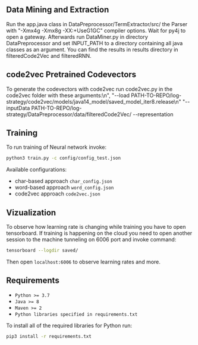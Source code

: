 ## Data Mining and Extraction

Run  the app.java class in DataPreprocessor/TermExtractor/src/ the Parser with "-Xmx4g -Xmx8g -XX:+UseG1GC" compiler options. Wait for py4j to open a gateway.
Afterwards run DataMiner.py in directory DataPreprocessor and set INPUT_PATH to a directory containing all java classes as an argument.
You can find the results in results directory in filteredCode2Vec and filteredRNN.

## code2vec Pretrained Codevectors
To generate the codevectors with code2vec run code2vec.py in the code2vec folder with these arguments:\n",
          "--load PATH-TO-REPO/log-strategy/code2vec/models/java14_model/saved_model_iter8.release\n" 
          "--inputData PATH-TO-REPO/log-strategy/DataPreprocessor/data/filteredCode2Vec/ --representation

## Training
To run training of Neural network invoke:

```bash
python3 train.py -c config/config_test.json

```

Available configurations:
- char-based approach `char_config.json`
- word-based approach `word_config.json`
- code2vec approach  `code2vec.json`

## Vizualization

To observe how learning rate is changing while training you have to open tensorboard. If training is happening 
on the cloud you need to open another session to the machine tunneling on 6006 port and invoke command:
```bash
tensorboard --logdir saved/
```
Then open `localhost:6006` to observe learning rates and more.  
## Requirements
- `Python >= 3.7`
- `Java >= 8`
- `Maven >= 2`
- `Python libraries specified in requirements.txt`

To install all of the required libraries for Python run: 
```bash
pip3 install -r requirements.txt
```
